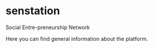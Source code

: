 # senstation
Social Entre-preneurship Network

Here you can find general information about the platform. 
